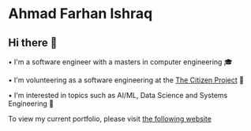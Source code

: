 # Ahmad Farhan Ishraq

## Hi there 👋

• I'm a software engineer with a masters in computer engineering 🎓

• I'm volunteering as a software engineering at the [The Citizen Project](https://www.thecitizenproject.org/) 🍎

• I'm interested in topics such as AI/ML, Data Science and Systems Engineering 🌟

To view my current portfolio, please visit [the following website](https://www.portfolio.ahmadfarhanishraq.com)
